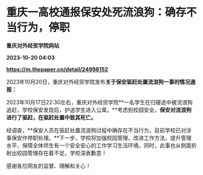 # 重庆一高校通报保安处死流浪狗：确存不当行为，停职
**重庆对外经贸学院网站**

**2023-10-20 04:03**

**https://m.thepaper.cn/detail/24998152**

2023年10月20日，重庆对外经贸学院发布**关于保安驱赶处置流浪狗一事的情况通报：**

2023年10月17日22:30左右，重庆对外经贸学院**一名学生在归寝途中被流浪狗追赶，学校保安发现后，护送学生进入公寓。**考虑到校园安全，**保安对流浪狗进行了驱赶，在驱赶处置中致其死亡。**

经调查，**保安人员在驱赶处置流浪狗过程中确存在不当行为，目前学校已对涉事保安作停职处理。**下一步，学校将加强校园管理，改进工作方法，提升管理水平，保障全体师生有一个安全安心的工作学习生活环境。同时，此事也从侧面折射出校园管理存在着不足，学校深表歉意！

感谢各位网友的监督、理解和关心！